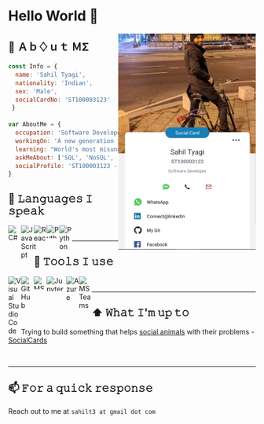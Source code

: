 # Hello World 👋

[<img src="https://github.com/tyagit/sahil-tyagi/blob/master/st_card.jpeg" width="280" height="440" align="right">](https://socialcards.net/sc?cno=ST100003123)

## :book: Ａｂ♢ｕｔ ＭΣ

```jsx
const Info = {
  name: 'Sahil Tyagi',
  nationality: 'Indian',
  sex: 'Male',
  socialCardNo: 'ST100003123'
 }

var AboutMe = {
  occupation: 'Software Developer',
  workingOn: 'A new generation identity card - Social Card',
  learning: "World's most misunderstood programming language - JavaScript",
  askMeAbout: ['SQL', 'NoSQL', 'Web Apps', 'Mobile Apps', 'Azure Services'],
  socialProfile: 'ST100003123 - Social Card No'
}
```

## :speech_balloon: 𝙻𝚊𝚗𝚐𝚞𝚊𝚐𝚎𝚜 𝙸 𝚜𝚙𝚎𝚊𝚔

<img align="left" alt="C#" width="26px" src="https://user-images.githubusercontent.com/45760833/88960755-44dc9e00-d2a4-11ea-921a-439495c9605c.png" />
<img align="left" alt="JavaScript" width="26px" src="https://user-images.githubusercontent.com/45760833/88960735-3e4e2680-d2a4-11ea-82a3-4d2c74c705c4.png" />
<img align="left" alt="React" width="26px" src="https://user-images.githubusercontent.com/45760833/88960751-427a4400-d2a4-11ea-9432-3f7d4257500b.png" />
<img align="left" alt="Python" width="26px" height="26px" src="https://user-images.githubusercontent.com/45760833/88960730-3c846300-d2a4-11ea-9530-e26aa3a2c96f.png" />
<img align="left" alt="Python" width="26px" src="https://user-images.githubusercontent.com/45760833/88960744-4017ea00-d2a4-11ea-93d4-9f73955bd0d3.png" />

<br />

---
## :wrench: 𝚃𝚘𝚘𝚕𝚜 𝙸 𝚞𝚜𝚎

<img align="left" alt="Visual Studio Code" width="26px" src="https://user-images.githubusercontent.com/45760833/88958817-48225a80-d2a1-11ea-94e8-ab036cd80284.png" />
<img align="left" alt="GitHub" width="26px" src="https://user-images.githubusercontent.com/45760833/88959589-8704e000-d2a2-11ea-8dad-0a5607865b4c.png" />
<img align="left" alt="MS SQL" width="26px" height="26px" src="https://user-images.githubusercontent.com/45760833/88959769-d1865c80-d2a2-11ea-9a03-3143ff1d16a1.png" />
<img align="left" alt="Jupyter Notebook" width="40px" height="30px" src="https://user-images.githubusercontent.com/45760833/88960166-67ba8280-d2a3-11ea-8a70-cf2622b6bf58.png" />
<img align="left" alt="Azure" width="26px" src="https://user-images.githubusercontent.com/45760833/88965211-ba4b6d00-d2aa-11ea-8f53-0c95b2de2d64.png" />
<img align="left" alt="MS Teams" width="26px" src="https://user-images.githubusercontent.com/45760833/88965215-bb7c9a00-d2aa-11ea-9d78-a9cde73c2801.png" />

<br />

---

## ⬆ 𝚆𝚑𝚊𝚝 𝙸'𝚖 𝚞𝚙 𝚝𝚘

Trying to build something that helps [social animals](https://www.goodreads.com/quotes/183896-man-is-by-nature-a-social-animal-an-individual-who) with their problems - [SocialCards](https://socialcards.net/#download)

<br />

---

## 📫 𝙵𝚘𝚛 𝚊 𝚚𝚞𝚒𝚌𝚔 𝚛𝚎𝚜𝚙𝚘𝚗𝚜𝚎
Reach out to me at `sahilt3 at gmail dot com`
